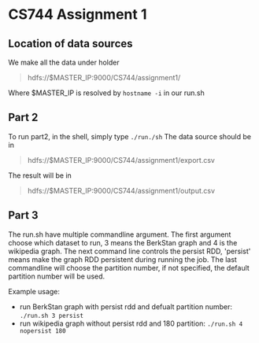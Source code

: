 # CS744 Assignment 1

## Location of data sources

We make all the data under holder 
>hdfs://$MASTER_IP:9000/CS744/assignment1/

Where $MASTER_IP is resolved by `hostname -i` in our run.sh

## Part 2
To run part2, in the shell, simply type
`./run./sh`
The data source should be in 
>hdfs://\$MASTER_IP:9000/CS744/assignment1/export.csv


The result will be in 
>hdfs://\$MASTER_IP:9000/CS744/assignment1/output.csv

## Part 3

The run.sh have multiple commandline argument. The first argument choose which dataset to run, 3 means the BerkStan graph and 4 is the wikipedia graph. The next command line controls the persist RDD, 'persist' means make the graph RDD persistent during running the job. The last commandline will choose the partition number, if not specified, the default partition number will be used.

Example usage:
- run BerkStan graph with persist rdd and defualt partition number:
`./run.sh 3 persist`
- run wikipedia graph without persist rdd and 180 partition:
`./run.sh 4 nopersist 180`
